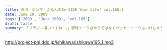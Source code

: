 ```yaml
---
title: 石川・ホンマ・ぶるんのBe-SIDE Your Life! vol.165-1
date: June 29, 2009
tags: ['2009', 'June 2009', 'vol.165']
draft: false
summary: 「ブラジル凄いっすねー。」野球トークばかりではなくサッカートークもいけちゃうぶるんサンがスタジオイチバン乗り！NAMAE
---
```


http://project-phi.ddo.jp/ishikawa/ishikawa165_1.mp3
